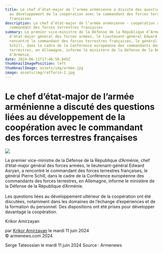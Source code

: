 ```yaml
---
title: Le chef d’état-major de l’armée arménienne a discuté des questions liées
  au développement de la coopération avec le commandant des forces terrestres
  françaises
description: Le chef d’état-major de l’armée arménienne - coopération avec le
  commandant des forces terrestres françaises
summary: Le premier vice-ministre de la Défense de la République d’Arménie, chef
  d’état-major général des forces armées, le lieutenant-général Edward Asryan, a
  rencontré le commandant des forces terrestres françaises, le général Pierre
  Schill, dans le cadre de la Conférence européenne des commandants des forces
  terrestres, en Allemagne, informe le ministère de la Défense de la République
  d’Arménie.
date: 2024-06-11T17:46:50.845Z
thumbnailImagePosition: left
thumbnailImage: assets/img/armée.jpg
image: assets/img/raffarin-2.jpg
---
```

<!--StartFragment-->

# Le chef d’état-major de l’armée arménienne a discuté des questions liées au développement de la coopération avec le commandant des forces terrestres françaises



![](https://www.armenews.com/IMG/arton116836.jpg)

Le premier vice-ministre de la Défense de la République d’Arménie, chef d’état-major général des forces armées, le lieutenant-général Edward Asryan, a rencontré le commandant des forces terrestres françaises, le général Pierre Schill, dans le cadre de la Conférence européenne des commandants des forces terrestres, en Allemagne, informe le ministère de la Défense de la République d’Arménie.\
\
Les questions liées au développement ultérieur de la coopération ont été discutées, notamment dans les domaines de l’échange d’expériences et de la formation du personnel. Des dispositions ont été prises pour développer davantage la coopération.

Krikor Amirzayan

par [Krikor Amirzayan](https://www.armenews.com/spip.php?page=auteur&id_auteur=33) le mardi 11 juin 2024\
© armenews.com 2024

S﻿erge Tateossian le mardi 11 juin 2024   Source : Armenews